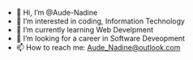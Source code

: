 - 👋 Hi, I’m @Aude-Nadine
- 👀 I’m interested in coding, Information Technology
- 🌱 I’m currently learning Web Develpment
- 💞️ I’m looking for a career in Software Deveopment
- 📫 How to reach me: Aude_Nadine@outlook.com

<!---
Aude-Nadine/Aude-Nadine is a ✨ special ✨ repository because its `README.md` (this file) appears on your GitHub profile.
You can click the Preview link to take a look at your changes.
--->
